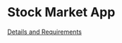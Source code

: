 # Stock Market App
[Details and Requirements](https://www.freecodecamp.com/challenges/chart-the-stock-market)
